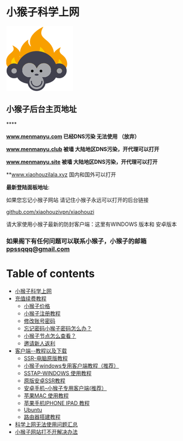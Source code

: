 # 小猴子科学上网

![](.gitbook/assets/12323.png)

##                              **小猴子后台主页地址**

\*\*\*\*


**www.menmanyu.com 已经DNS污染 无法使用 （放弃）**



   **www.menmanyu.club   被墙 大陆地区DNS污染，开代理可以打开**



**www.menmanyu.site 被墙  大陆地区DNS污染，开代理可以打开**



**www.xiaohouzilala.xyz 国内和国外可以打开

**最新登陆面板地址**:


如果您忘记小猴子网站 请记住小猴子永远可以打开的后台链接

[github.com/xiaohouzivpn/xiaohouzi](https://github.com/xiaohouzivpn/xiaohouzi)






请大家使用小猴子最新的防封客户端：这里有WINDOWS 版本和 安卓版本


### 如果阁下有任何问题可以联系小猴子，小猴子的邮箱 ppssqqq@gmail.com


# Table of contents

* [小猴子科学上网](README.md)
* [充值续费教程](chong-zhi-xu-fei-jiao-cheng/README.md)
  * [小猴子价格](chong-zhi-xu-fei-jiao-cheng/xiao-hou-zi-jia-ge.md)
  * [小猴子注册教程](chong-zhi-xu-fei-jiao-cheng/xiao-hou-zi-zhu-ce-jiao-cheng.md)
  * [修改账号密码](chong-zhi-xu-fei-jiao-cheng/xiu-gai-zhang-hao-mi-ma.md)
  * [忘记密码小猴子密码怎么办？](chong-zhi-xu-fei-jiao-cheng/wang-ji-mi-ma-xiao-hou-zi-mi-ma-zen-me-ban.md)
  * [小猴子节点怎么查看？](chong-zhi-xu-fei-jiao-cheng/jie-dian-cha-kan.md)
  * [邀请新人返利](chong-zhi-xu-fei-jiao-cheng/yao-qing-xin-ren-fan-li.md)
* [客户端--教程以及下载](untitled/README.md)
  * [SSR-电脑原版教程](untitled/ssr-dian-nao-yuan-ban-jiao-cheng.md)
  * [小猴子windows专用客户端教程（推荐）](untitled/xiao-hou-zi-windows-zhuan-yong-ke-hu-duan-jiao-cheng.md)
  * [SSTAP-WINDOWS 使用教程](untitled/untitled-2.md)
  * [原版安卓SSR教程](untitled/untitled-1.md)
  * [安卓手机–小猴子专用客户端\(推荐）](untitled/untitled.md)
  * [苹果MAC 使用教程](untitled/ping-guo-mac-shi-yong-jiao-cheng.md)
  * [苹果手机IPHONE IPAD 教程](untitled/ping-guo-shou-ji-iphone-ipad-jiao-cheng.md)
  * [Ubuntu](untitled/ubuntu.md)
  * [路由器搭建教程](untitled/lu-you-qi-da-jian-jiao-cheng.md)
* [科学上网无法使用问题汇总](ke-xue-shang-wang-wu-fa-shi-yong-wen-ti-hui-zong.md)
* [小猴子网站打不开解决办法](xiao-hou-zi-wang-zhan-da-bu-kai.md)











